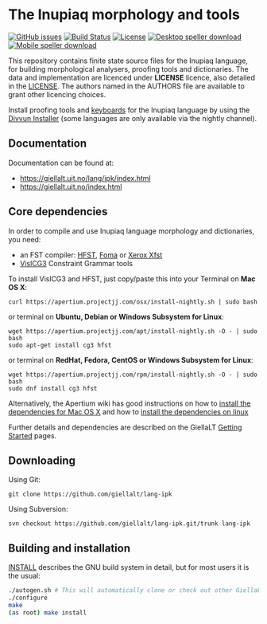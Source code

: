 The Inupiaq morphology and tools
==========================================

[![GitHub issues](https://img.shields.io/github/issues-raw/giellalt/lang-ipk)](https://github.com/giellalt/lang-ipk/issues)
[![Build Status](https://divvun-tc.thetc.se/api/github/v1/repository/giellalt/lang-ipk/main/badge.svg)](https://github.com/giellalt/lang-ipk/actions)
[![License](https://img.shields.io/github/license/giellalt/lang-ipk)](https://github.com/giellalt/lang-ipk/blob/main/LICENSE)
[![Desktop speller download](https://img.shields.io/badge/download%40latest-desktop--bhfst-brightgreen)](https://pahkat.uit.no/main/download/speller-ipk?platform=desktop&channel=nightly)
[![Mobile speller download](https://img.shields.io/badge/download%40latest-mobile--bhfst-brightgreen)](https://pahkat.uit.no/main/download/speller-ipk?platform=mbile&channel=nightly)

This repository contains finite state source files for the Inupiaq language,
for building morphological analysers, proofing tools
and dictionaries. The data and implementation are licenced under __LICENSE__
licence, also detailed in the
[LICENSE](https://github.com/giellalt/lang-ipk/blob/main/LICENSE). The
authors named in the AUTHORS file are available to grant other licencing
choices.

Install proofing tools and [keyboards](https://github.com/giellalt/keyboard-ipk)
for the Inupiaq language by using the [Divvun Installer](http://divvun.no)
(some languages are only available via the nightly channel).

Documentation
-------------

Documentation can be found at:

-   <https://giellalt.uit.no/lang/ipk/index.html>
-   <https://giellalt.uit.no/index.html>

Core dependencies
-----------------

In order to compile and use Inupiaq language morphology and
dictionaries, you need:

- an FST compiler: [HFST](https://github.com/hfst/hfst), [Foma](https://github.com/mhulden/foma) or [Xerox Xfst](https://web.stanford.edu/~laurik/fsmbook/home.html)
- [VislCG3](https://visl.sdu.dk/svn/visl/tools/vislcg3/trunk) Constraint Grammar tools

To install VislCG3 and HFST, just copy/paste this into your Terminal on **Mac OS X**:

```
curl https://apertium.projectjj.com/osx/install-nightly.sh | sudo bash
```

or terminal on **Ubuntu, Debian or Windows Subsystem for Linux**:

```
wget https://apertium.projectjj.com/apt/install-nightly.sh -O - | sudo bash
sudo apt-get install cg3 hfst
```

or terminal on **RedHat, Fedora, CentOS or Windows Subsystem for Linux**:

```
wget https://apertium.projectjj.com/rpm/install-nightly.sh -O - | sudo bash
sudo dnf install cg3 hfst
```

Alternatively, the Apertium wiki has good instructions on how to [install the dependencies for Mac
OS X](https://wiki.apertium.org/wiki/Apertium_on_Mac_OS_X) and how to [install
the dependencies on
linux](https://wiki.apertium.org/wiki/Installation_of_grammar_libraries)

Further details and dependencies are described on the GiellaLT [Getting Started](https://giellalt.uit.no/infra/GettingStarted.html) pages.

Downloading
-----------

Using Git:
```
git clone https://github.com/giellalt/lang-ipk
```

Using Subversion:
```
svn checkout https://github.com/giellalt/lang-ipk.git/trunk lang-ipk
```

Building and installation
-------------------------

[INSTALL](https://github.com/giellalt/lang-ipk/blob/main/INSTALL)
describes the GNU build system in detail, but for most users it is the usual:

```sh
./autogen.sh # This will automatically clone or check out other GiellaLT dependencies
./configure
make
(as root) make install
```
